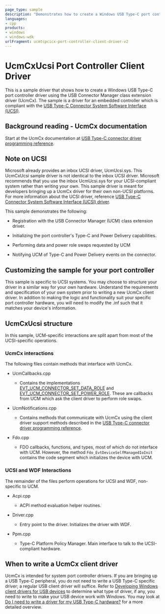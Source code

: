 ```yaml
---
page_type: sample
description: "Demonstrates how to create a Windows USB Type-C port controller driver using the USB Connector Manager class extension driver (UcmCx)."
languages:
- cpp
products:
- windows
- windows-wdk
urlFragment: ucmtcpcicx-port-controller-client-driver-v2
---
```


# UcmCxUcsi Port Controller Client Driver

This is a sample driver that shows how to create a Windows USB Type-C port controller driver using the USB Connector Manager class extension driver (UcmCx). The sample is a driver for an embedded controller which is compliant with the [USB Type-C Connector System Software Interface (UCSI)](http://www.intel.com/content/www/us/en/io/universal-serial-bus/usb-type-c-ucsi-spec.html).

## Background reading - UcmCx documentation

Start at the UcmCx documentation at [USB Type-C connector driver programming reference](https://docs.microsoft.com/windows-hardware/drivers/ddi/content/_usbref/#type-c-driver-reference).

## Note on UCSI

Microsoft already provides an inbox UCSI driver, UcmUcsi.sys. This UcmCxUcsi sample driver is not identical to the inbox UCSI driver. Microsoft recommends that you use the inbox UcmUcsi.sys for your UCSI-compliant system rather than writing your own. This sample driver is meant for developers bringing up a UcmCx driver for their own non-UCSI platforms. For more information about the UCSI driver, reference [USB Type-C Connector System Software Interface (UCSI) driver](https://docs.microsoft.com/windows-hardware/drivers/usbcon/ucsi).

This sample demonstrates the following:

- Registration with the USB Connector Manager (UCM) class extension driver.

- Initializing the port controller's Type-C and Power Delivery capabilities.

- Performing data and power role swaps requested by UCM

- Notifying UCM of Type-C and Power Delivery events on the connector.

## Customizing the sample for your port controller

This sample is specific to UCSI systems. You may choose to structure your driver in a similar way for your own hardware. Understand the requirements and specification of your own system prior to writing a new UcmCx client driver. In addition to making the logic and functionality suit your specific port controller hardware, you will need to modify the .inf such that it matches your device's information.

## UcmCxUcsi structure

In this sample, UCM-specific interactions are split apart from most of the UCSI-specific operations.

### UcmCx interactions

The following files contain methods that interface with UcmCx.

- UcmCallbacks.cpp

  - Contains the implementations [EVT_UCM_CONNECTOR_SET_DATA_ROLE](https://docs.microsoft.com/windows-hardware/drivers/ddi/content/ucmmanager/nc-ucmmanager-evt_ucm_connector_set_data_role) and [EVT_UCM_CONNECTOR_SET_POWER_ROLE](https://docs.microsoft.com/windows-hardware/drivers/ddi/content/ucmmanager/nc-ucmmanager-evt_ucm_connector_set_power_role). These are callbacks from UCM which ask the client driver to perform role swaps.

- UcmNotifications.cpp

  - Contains methods that communicate with UcmCx using the client driver support methods described in the [USB Type-C connector driver programming reference](https://docs.microsoft.com/windows-hardware/drivers/ddi/content/_usbref/#type-c-driver-reference).

- Fdo.cpp

  - FDO callbacks, functions, and types, most of which do not interface with UCM. However, the method `Fdo_EvtDeviceSelfManagedIoInit` contains the code segment which initializes the device with UCM.

### UCSI and WDF Interactions

The remainder of the files perform operations for UCSI and WDF, non-specific to UCM.

- Acpi.cpp

  - ACPI method evaluation helper routines.

- Driver.cpp

  - Entry point to the driver. Initializes the driver with WDF.

- Ppm.cpp

  - Type-C Platform Policy Manager. Main interface to talk to the UCSI-compliant hardware.

## When to write a UcmCx client driver

UcmCx is intended for system port controller drivers. If you are bringing up a USB Type-C peripheral, you do not need to write a USB Type-C specific driver; a regular USB client driver will suffice. Refer to [Developing Windows client drivers for USB devices](https://docs.microsoft.com/windows-hardware/drivers/usbcon/usb-driver-development-guide) to determine what type of driver, if any, you need to write to make your USB device work with Windows. You may look at [Do I need to write a driver for my USB Type-C hardware?](https://techcommunity.microsoft.com/t5/Microsoft-USB-Blog/Do-I-need-to-write-a-driver-for-my-USB-Type-C-hardware/ba-p/270876) for a more detailed overview.
